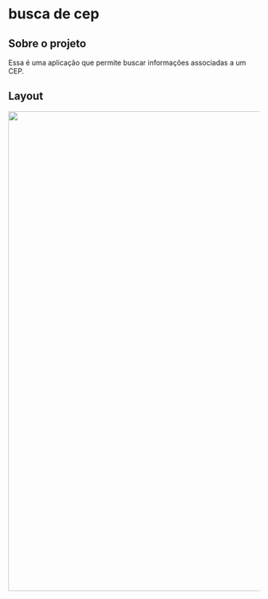 # busca de cep

## Sobre o projeto

Essa é uma aplicação que permite buscar informações associadas a um CEP.

## Layout
<img src="https://github.com/brunocesar2/cep-api/assets/111947999/4195f09b-b0ae-4661-8534-3f8b31927c8f" width="960px">
